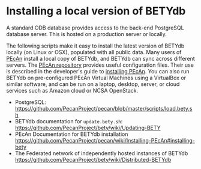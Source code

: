 # Installing a local version of BETYdb

A standard ODB database provides access to the back-end PostgreSQL database server. This is hosted on a production server or locally. 

The following scripts make it easy to install the latest version of BETYdb locally (on Linux or OSX), populated with all public data. 
Many users of [PEcAn](https://www.pecanproject.org) install a local copy of BETYdb, and BETYdb can sync across different servers. 
The [PEcAn repository](https://github.com/PecanProject/pecan) provides useful configuration files. 
Their use is described in the developer's guide to [installing PEcAn](https://github.com/PecanProject/pecan/wiki/Installing-PEcAn). 
You can also run BETYdb on pre-configured PEcAn Virtual Machines using a VirtualBox or similar  software, and can be run on a laptop, desktop, server, or cloud services such as Amazon cloud or NCSA OpenStack.

* PostgreSQL: https://github.com/PecanProject/pecan/blob/master/scripts/load.bety.sh
* BETYdb documentation for `update.bety.sh`: https://github.com/PecanProject/bety/wiki/Updating-BETY
* PEcAn Documentation for BETYdb installation https://github.com/PecanProject/pecan/wiki/Installing-PEcAn#installing-bety
* The Federated network of independently hosted instances of BETYdb https://github.com/PecanProject/bety/wiki/Distributed-BETYdb